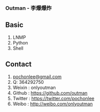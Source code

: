 ### Outman - 李爆爆炸

Basic
------------
1. LNMP
2. Python
3. Shell

Contact
------------
1. pochonlee@gmail.com
2. Q: 364292750
3. Weixin  : onlyoutman
4. Github  : https://github.com/outman
5. Twitter : https://twitter.com/pochonlee
6. Weibo   : http://weibo.com/onlyoutman

